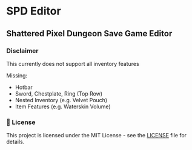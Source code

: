 # SPD Editor

## Shattered Pixel Dungeon Save Game Editor

### Disclaimer

This currently does not support all inventory features

Missing:

- Hotbar
- Sword, Chestplate, Ring (Top Row)
- Nested Inventory (e.g. Velvet Pouch)
- Item Features (e.g. Waterskin Volume)

### 📜 License

This project is licensed under the MIT License - see the [LICENSE](LICENSE) file for details.
